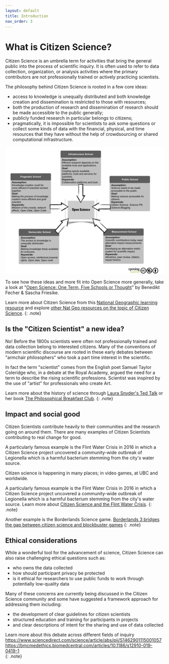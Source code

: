 ```yaml
---
layout: default
title: Introduction
nav_order: 3
---
```

# What is Citizen Science?
Citizen Science is an umbrella term for activities that bring the general public into the process of scientific inquiry. It is often used to refer to data collection, organization, or analysis activities where the primary contributors are not professionally trained or actively practicing scientists.

The philosophy behind Citizen Science is rooted in a few core ideas:
* access to knowledge is unequally distributed and both knowledge creation and dissemination is restricted to those with resources;
* both the production of research and dissemination of research should be made accessible to the public generally;
* publicly funded research in particular belongs to citizens;
* pragmatically, it is impossible for scientists to ask some questions or collect some kinds of data with the financial, physical, and time resources that they have without the help of crowdsourcing or shared computational infrastructure.

<img src="images/five-schools-of-thought.png" alt="Five Schools of Open Science thought" width="600" height="auto">

To see how these ideas and more fit into Open Science more generally, take a look at "[Open Science: One Term, Five Schools or Thought](http://book.openingscience.org.s3-website-eu-west-1.amazonaws.com/basics_background/open_science_one_term_five_schools_of_thought.html)" by Benedikt Fecher & Sascha Friesike.

Learn more about Citizen Science from this [National Geographic learning resource](https://www.nationalgeographic.org/encyclopedia/citizen-science/) and explore [other Nat Geo resources on the topic of Citizen Science](https://www.nationalgeographic.org/topics/citizen-science/?q=&page=1&per_page=25).
{: .note}

## Is the "Citizen Scientist" a new idea?
No! Before the 1800s scientists were often not professionally trained and data collection belong to interested citizens. Many of the conventions of modern scientific discourse are rooted in these early debates between "armchair philosophers" who took a part time interest in the scientific.

In fact the term "scientist" comes from the English poet Samuel Taylor Coleridge who, in a debate at the Royal Academy, argued the need for a term to describe the rising scientific professions. Scientist was inspired by the use of "artist" for professionals who create Art.

Learn more about the history of science through [Laura Snyder's Ted Talk](https://www.ted.com/talks/laura_snyder_the_philosophical_breakfast_club?language=en) or her book [The Philosophical Breakfast Club](https://vpl.bibliocommons.com/item/show/2383885038).
{: .note}

## Impact and social good
Citizen Scientists contribute heavily to their communities and the research going on around them. There are many examples of Citizen Scientists contributing to real change for good.

A particularly famous example is the Flint Water Crisis in 2016 in which a Citizen Science project uncovered a community-wide outbreak of Legionella which is a harmful bacterium stemming from the city's water source.

Citizen science is happening in many places; in video games, at UBC and worldwide.

A particularly famous example is the Flint Water Crisis in 2016 in which a Citizen Science project uncovered a community-wide outbreak of Legionella which is a harmful bacterium stemming from the city's water source.
Learn more about [Citizen Science and the Flint Water Crisis](https://theoryandpractice.citizenscienceassociation.org/articles/10.5334/cstp.154/).
{: .note}

Another example is the Borderlands Science game.
[Borderlands 3 bridges the gap between citizen science and blockbuster games](https://techcrunch.com/2020/04/07/borderlands-3-science-research-gut-microbiome/)
{: .note}


## Ethical considerations
While a wonderful tool for the advancement of science, Citizen Science can also raise challenging ethical questions such as:
* who owns the data collected
* how should participant privacy be protected
* is it ethical for researchers to use public funds to work through potentially low-quality data

Many of these concerns are currently being discussed in the Citizen Science community and some have suggested a framework approach for addressing them including:
* the development of clear guidelines for citizen scientists
* structured education and training for participants in projects
* and clear descriptions of intent for the sharing and use of data collected

Learn more about this debate across different fields of inquiry  
https://www.sciencedirect.com/science/article/abs/pii/S1462901115001057  
https://bmcmedethics.biomedcentral.com/articles/10.1186/s12910-019-0419-1  
{: .note}
